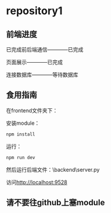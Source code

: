# repository1

## 前端进度

已完成前后端通信————已完成

页面展示————已完成

连接数据库————等待数据库

## 食用指南

在frontend文件夹下：

安装module：

```bash
npm install
```

运行：

```bash
npm run dev
```

然后运行后端文件：\backend\server.py

访问[http://localhost:9528](http://localhost:9528)

## 请不要往github上塞module
